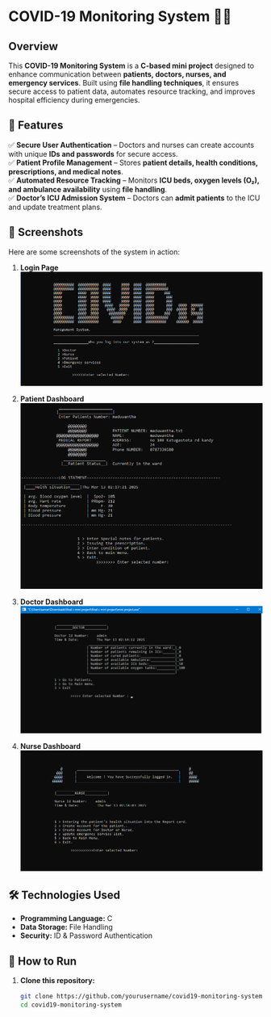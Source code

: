 # COVID-19 Monitoring System 🏥🦠  

## Overview  
This **COVID-19 Monitoring System** is a **C-based mini project** designed to enhance communication between **patients, doctors, nurses, and emergency services**. Built using **file handling techniques**, it ensures secure access to patient data, automates resource tracking, and improves hospital efficiency during emergencies.  

## 🔑 Features  
✅ **Secure User Authentication** – Doctors and nurses can create accounts with unique **IDs and passwords** for secure access.  
✅ **Patient Profile Management** – Stores **patient details, health conditions, prescriptions, and medical notes**.  
✅ **Automated Resource Tracking** – Monitors **ICU beds, oxygen levels (O₂), and ambulance availability** using **file handling**.  
✅ **Doctor’s ICU Admission System** – Doctors can **admit patients** to the ICU and update treatment plans.  

## 📸 Screenshots  
Here are some screenshots of the system in action:  

1. **Login Page**  
   ![Home Screen](Screenhots/1.png)  

2. **Patient Dashboard**  
   ![Patient Dashboard](Screenhots/6.png)  

3. **Doctor Dashboard**  
   ![Doctor Monitoring](Screenhots/3.png)  

4. **Nurse Dashboard**  
   ![Nurse Dashboard](Screenhots/2.png)  

## 🛠️ Technologies Used  
- **Programming Language:** C  
- **Data Storage:** File Handling  
- **Security:** ID & Password Authentication  

## 🚀 How to Run  
1. **Clone this repository:**  
   ```sh
   git clone https://github.com/yourusername/covid19-monitoring-system.git
   cd covid19-monitoring-system
